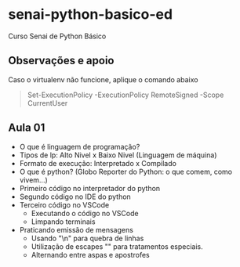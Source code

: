 # senai-python-basico-ed
Curso Senai de Python Básico

## Observações e apoio
Caso o virtualenv não funcione, aplique o comando abaixo
> Set-ExecutionPolicy -ExecutionPolicy RemoteSigned -Scope CurrentUser

## Aula 01
- O que é linguagem de programação?
- Tipos de lp: Alto Nivel x Baixo Nivel (Linguagem de máquina)
- Formato de execução: Interpretado x Compilado
- O que é python? (Globo Reporter do Python: o que comem, como vivem...)
- Primeiro código no interpretador do python
- Segundo código no IDE do python
- Terceiro código no VSCode
    - Executando o código no VSCode
    - Limpando terminais
- Praticando emissão de mensagens
    - Usando "\n" para quebra de linhas
    - Utilização de escapes "\" para tratamentos especiais.
    - Alternando entre aspas e apostrofes

